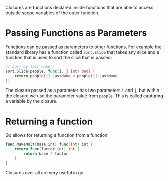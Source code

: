 Closures are functions declared inside functions that are able to access outside scope variables of the outer function.
# Passing Functions as Parameters
Functions can be passed as parameters to other functions. For example the standard library has a function called `sort.Slice` that takes any slice and a function that is used to sort the slice that is passed:
```go
// sort by last name
sort.Slice(people, func(i, j int) bool {
	return people[i].LastName < people[j].LastName
})
```
The closure passed as a parameter has two parameters `i` and `j`, but within the closure we use the parameter value from `people`. This is called capturing a variable by the closure.
# Returning a function
Go allows for returning a function from a function:
```go
func makeMult(base int) func(int) int {
	return func(factor int) int {
		return base * factor
	}
}
```
Closures over all are very useful in go.